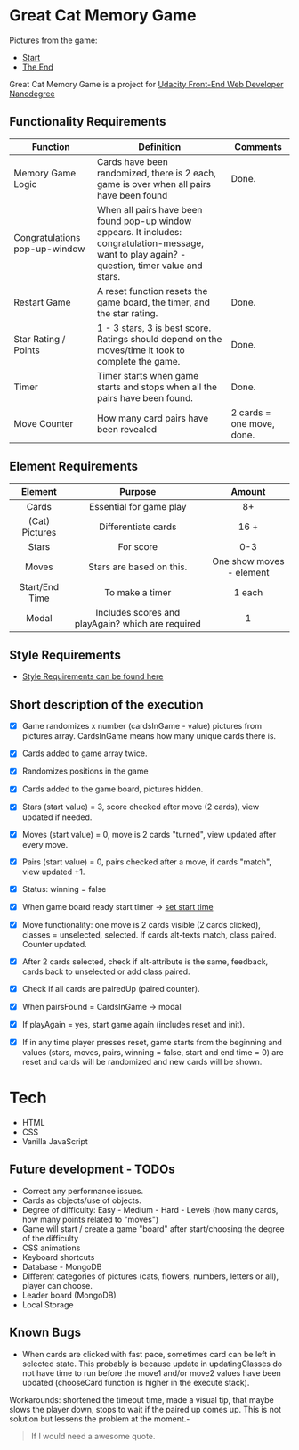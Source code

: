 # Great Cat Memory Game

Pictures from the game:
- [Start](https://github.com/winterroad/Memory-Game/blob/master/img/memoryGameScreenshot01.png)
- [The End]()

Great Cat Memory Game is a project for [Udacity Front-End Web Developer Nanodegree](https://eu.udacity.com/course/front-end-web-developer-nanodegree--nd001)

## Functionality Requirements

| Function     | Definition     |  Comments|
| ------------- |-------------| -----|
| Memory Game Logic   | Cards have been randomized, there is 2 each, game is over when all pairs have been found | Done. |
| Congratulations pop-up-window    | When all pairs have been found pop-up window appears. It includes: congratulation-message, want to play again? - question, timer value and stars.      |   |
| Restart Game | A reset function resets the game board, the timer, and the star rating.    |  Done.  |
| Star Rating / Points | 1 - 3 stars, 3 is best score. Ratings should depend on the moves/time it took to complete the game.      |  Done.  |
| Timer | Timer starts when game starts and stops when all the pairs have been found.    |   Done. |
| Move Counter | How many card pairs have been revealed   |    2 cards = one move, done. |


## Element Requirements

| Element    | Purpose     |  Amount|
|:-------------:|:-------------:| :-----:|
| Cards   | Essential for game play  | 8+ |
| (Cat) Pictures      | Differentiate cards  |  16 + |
| Stars | For score    |    0-3 |
| Moves | Stars are based on this.    |  One show moves - element   |
| Start/End Time| To make a timer    |    1 each |
| Modal | Includes scores and playAgain? which are required    |   1 |

## Style Requirements

- [Style Requirements can be found here](http://udacity.github.io/frontend-nanodegree-styleguide/index.html)

## Short description of the execution

* [X] Game randomizes x number (cardsInGame - value) pictures from pictures array. CardsInGame means how many unique cards there is.
* [X] Cards added to game array twice.
* [X] Randomizes positions in the game
* [X] Cards added to the game board, pictures hidden.
* [X] Stars (start value) = 3, score checked after move (2 cards), view updated if needed.
* [X] Moves (start value) = 0, move is 2 cards "turned", view updated after every move.
* [X] Pairs (start value) = 0, pairs checked after a move, if cards "match", view updated +1.
* [X] Status: winning = false
* [X] When game board ready start timer -> [set start time](https://developer.mozilla.org/en-US/docs/Web/JavaScript/Reference/Global_Objects/Date/now)
* [X] Move functionality: one move is 2 cards visible (2 cards clicked), classes = unselected, selected. If cards alt-texts match, class  paired. Counter updated.
* [X] After 2 cards selected, check if alt-attribute is the same, feedback, cards back to unselected or add class paired.
* [X] Check if all cards are pairedUp (paired counter).
* [X] When pairsFound = CardsInGame -> modal
* [X] If playAgain = yes, start game again (includes reset and init).
* [X] If in any time player presses reset, game starts from the beginning and values (stars, moves, pairs, winning = false, start and end time = 0) are reset and cards will be randomized and new cards will be shown.


# Tech

- HTML
- CSS
- Vanilla JavaScript

## Future development - TODOs

- Correct any performance issues.
- Cards as objects/use of objects.
- Degree of difficulty: Easy - Medium - Hard - Levels (how many cards, how many points related to "moves")
- Game will start / create a game "board" after start/choosing the degree of the difficulty
- CSS animations
- Keyboard shortcuts
- Database - MongoDB
- Different categories of pictures (cats, flowers, numbers, letters or all), player can choose.
- Leader board (MongoDB)
- Local Storage


## Known Bugs

- When cards are clicked with fast pace, sometimes card can be left in selected state. This probably is because update in updatingClasses
do not have time to run before the move1 and/or move2 values have been updated (chooseCard function is higher in the execute stack).

Workarounds: shortened the timeout time, made a visual tip, that maybe slows the player down, stops to wait if the paired up comes up. This is not solution but lessens the problem at the moment.-

> If I would need a
> awesome quote.
